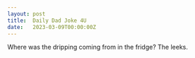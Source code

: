```yaml
---
layout: post
title:  Daily Dad Joke 4U
date:   2023-03-09T00:00:00Z
---
```

Where was the dripping coming from in the fridge? The leeks.
